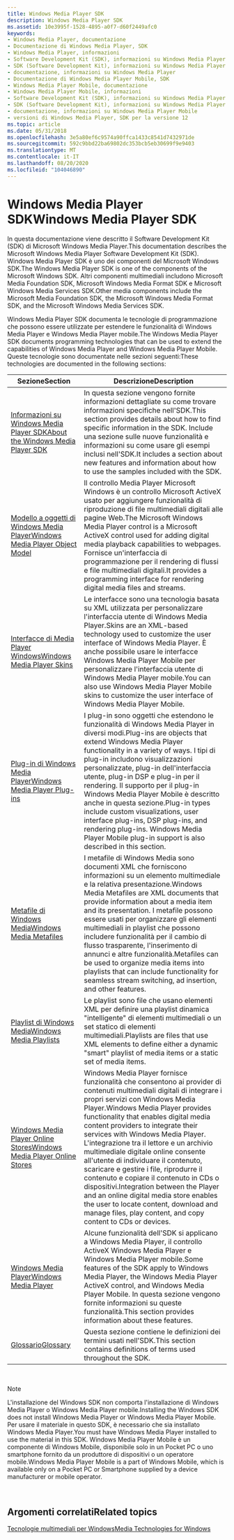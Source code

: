 ```yaml
---
title: Windows Media Player SDK
description: Windows Media Player SDK
ms.assetid: 10e3995f-1528-4895-a0f7-d60f2449afc0
keywords:
- Windows Media Player, documentazione
- Documentazione di Windows Media Player, SDK
- Windows Media Player, informazioni
- Software Development Kit (SDK), informazioni su Windows Media Player
- SDK (Software Development Kit), informazioni su Windows Media Player
- documentazione, informazioni su Windows Media Player
- Documentazione di Windows Media Player Mobile, SDK
- Windows Media Player Mobile, documentazione
- Windows Media Player Mobile, informazioni
- Software Development Kit (SDK), informazioni su Windows Media Player Mobile
- SDK (Software Development Kit), informazioni su Windows Media Player Mobile
- documentazione, informazioni su Windows Media Player Mobile
- versioni di Windows Media Player, SDK per la versione 12
ms.topic: article
ms.date: 05/31/2018
ms.openlocfilehash: 3e5a80ef6c9574a90ffca1433c8541d7432971de
ms.sourcegitcommit: 592c9bbd22ba69802dc353bcb5eb30699f9e9403
ms.translationtype: MT
ms.contentlocale: it-IT
ms.lasthandoff: 08/20/2020
ms.locfileid: "104046890"
---
```

# <a name="windows-media-player-sdk"></a><span data-ttu-id="46b6c-116">Windows Media Player SDK</span><span class="sxs-lookup"><span data-stu-id="46b6c-116">Windows Media Player SDK</span></span>

<span data-ttu-id="46b6c-117">In questa documentazione viene descritto il Software Development Kit (SDK) di Microsoft Windows Media Player.</span><span class="sxs-lookup"><span data-stu-id="46b6c-117">This documentation describes the Microsoft Windows Media Player Software Development Kit (SDK).</span></span> <span data-ttu-id="46b6c-118">Windows Media Player SDK è uno dei componenti del Microsoft Windows SDK.</span><span class="sxs-lookup"><span data-stu-id="46b6c-118">The Windows Media Player SDK is one of the components of the Microsoft Windows SDK.</span></span> <span data-ttu-id="46b6c-119">Altri componenti multimediali includono Microsoft Media Foundation SDK, Microsoft Windows Media Format SDK e Microsoft Windows Media Services SDK.</span><span class="sxs-lookup"><span data-stu-id="46b6c-119">Other media components include the Microsoft Media Foundation SDK, the Microsoft Windows Media Format SDK, and the Microsoft Windows Media Services SDK.</span></span>

<span data-ttu-id="46b6c-120">Windows Media Player SDK documenta le tecnologie di programmazione che possono essere utilizzate per estendere le funzionalità di Windows Media Player e Windows Media Player mobile.</span><span class="sxs-lookup"><span data-stu-id="46b6c-120">The Windows Media Player SDK documents programming technologies that can be used to extend the capabilities of Windows Media Player and Windows Media Player Mobile.</span></span> <span data-ttu-id="46b6c-121">Queste tecnologie sono documentate nelle sezioni seguenti:</span><span class="sxs-lookup"><span data-stu-id="46b6c-121">These technologies are documented in the following sections:</span></span>



| <span data-ttu-id="46b6c-122">Sezione</span><span class="sxs-lookup"><span data-stu-id="46b6c-122">Section</span></span>                                                                      | <span data-ttu-id="46b6c-123">Descrizione</span><span class="sxs-lookup"><span data-stu-id="46b6c-123">Description</span></span>                                                                                                                                                                                                                                                                                                                       |
|------------------------------------------------------------------------------|-----------------------------------------------------------------------------------------------------------------------------------------------------------------------------------------------------------------------------------------------------------------------------------------------------------------------------------|
| [<span data-ttu-id="46b6c-124">Informazioni su Windows Media Player SDK</span><span class="sxs-lookup"><span data-stu-id="46b6c-124">About the Windows Media Player SDK</span></span>](about-the-windows-media-player-sdk.md) | <span data-ttu-id="46b6c-125">In questa sezione vengono fornite informazioni dettagliate su come trovare informazioni specifiche nell'SDK.</span><span class="sxs-lookup"><span data-stu-id="46b6c-125">This section provides details about how to find specific information in the SDK.</span></span> <span data-ttu-id="46b6c-126">Include una sezione sulle nuove funzionalità e informazioni su come usare gli esempi inclusi nell'SDK.</span><span class="sxs-lookup"><span data-stu-id="46b6c-126">It includes a section about new features and information about how to use the samples included with the SDK.</span></span>                                                                                                                                     |
| [<span data-ttu-id="46b6c-127">Modello a oggetti di Windows Media Player</span><span class="sxs-lookup"><span data-stu-id="46b6c-127">Windows Media Player Object Model</span></span>](windows-media-player-object-model.md)   | <span data-ttu-id="46b6c-128">Il controllo Media Player Microsoft Windows è un controllo Microsoft ActiveX usato per aggiungere funzionalità di riproduzione di file multimediali digitali alle pagine Web.</span><span class="sxs-lookup"><span data-stu-id="46b6c-128">The Microsoft Windows Media Player control is a Microsoft ActiveX control used for adding digital media playback capabilities to webpages.</span></span> <span data-ttu-id="46b6c-129">Fornisce un'interfaccia di programmazione per il rendering di flussi e file multimediali digitali.</span><span class="sxs-lookup"><span data-stu-id="46b6c-129">It provides a programming interface for rendering digital media files and streams.</span></span>                                                                                                     |
| [<span data-ttu-id="46b6c-130">Interfacce di Media Player Windows</span><span class="sxs-lookup"><span data-stu-id="46b6c-130">Windows Media Player Skins</span></span>](windows-media-player-skins.md)                 | <span data-ttu-id="46b6c-131">Le interfacce sono una tecnologia basata su XML utilizzata per personalizzare l'interfaccia utente di Windows Media Player.</span><span class="sxs-lookup"><span data-stu-id="46b6c-131">Skins are an XML-based technology used to customize the user interface of Windows Media Player.</span></span> <span data-ttu-id="46b6c-132">È anche possibile usare le interfacce Windows Media Player Mobile per personalizzare l'interfaccia utente di Windows Media Player mobile.</span><span class="sxs-lookup"><span data-stu-id="46b6c-132">You can also use Windows Media Player Mobile skins to customize the user interface of Windows Media Player Mobile.</span></span>                                                                                                                |
| [<span data-ttu-id="46b6c-133">Plug-in di Windows Media Player</span><span class="sxs-lookup"><span data-stu-id="46b6c-133">Windows Media Player Plug-ins</span></span>](windows-media-player-plug-ins.md)           | <span data-ttu-id="46b6c-134">I plug-in sono oggetti che estendono le funzionalità di Windows Media Player in diversi modi.</span><span class="sxs-lookup"><span data-stu-id="46b6c-134">Plug-ins are objects that extend Windows Media Player functionality in a variety of ways.</span></span> <span data-ttu-id="46b6c-135">I tipi di plug-in includono visualizzazioni personalizzate, plug-in dell'interfaccia utente, plug-in DSP e plug-in per il rendering. Il supporto per il plug-in Windows Media Player Mobile è descritto anche in questa sezione.</span><span class="sxs-lookup"><span data-stu-id="46b6c-135">Plug-in types include custom visualizations, user interface plug-ins, DSP plug-ins, and rendering plug-ins. Windows Media Player Mobile plug-in support is also described in this section.</span></span>                                              |
| [<span data-ttu-id="46b6c-136">Metafile di Windows Media</span><span class="sxs-lookup"><span data-stu-id="46b6c-136">Windows Media Metafiles</span></span>](windows-media-metafiles.md)                       | <span data-ttu-id="46b6c-137">I metafile di Windows Media sono documenti XML che forniscono informazioni su un elemento multimediale e la relativa presentazione.</span><span class="sxs-lookup"><span data-stu-id="46b6c-137">Windows Media Metafiles are XML documents that provide information about a media item and its presentation.</span></span> <span data-ttu-id="46b6c-138">I metafile possono essere usati per organizzare gli elementi multimediali in playlist che possono includere funzionalità per il cambio di flusso trasparente, l'inserimento di annunci e altre funzionalità.</span><span class="sxs-lookup"><span data-stu-id="46b6c-138">Metafiles can be used to organize media items into playlists that can include functionality for seamless stream switching, ad insertion, and other features.</span></span>                                                          |
| [<span data-ttu-id="46b6c-139">Playlist di Windows Media</span><span class="sxs-lookup"><span data-stu-id="46b6c-139">Windows Media Playlists</span></span>](windows-media-playlists.md)                       | <span data-ttu-id="46b6c-140">Le playlist sono file che usano elementi XML per definire una playlist dinamica "intelligente" di elementi multimediali o un set statico di elementi multimediali.</span><span class="sxs-lookup"><span data-stu-id="46b6c-140">Playlists are files that use XML elements to define either a dynamic "smart" playlist of media items or a static set of media items.</span></span>                                                                                                                                                                                              |
| [<span data-ttu-id="46b6c-141">Windows Media Player Online Stores</span><span class="sxs-lookup"><span data-stu-id="46b6c-141">Windows Media Player Online Stores</span></span>](windows-media-player-online-stores.md) | <span data-ttu-id="46b6c-142">Windows Media Player fornisce funzionalità che consentono ai provider di contenuti multimediali digitali di integrare i propri servizi con Windows Media Player.</span><span class="sxs-lookup"><span data-stu-id="46b6c-142">Windows Media Player provides functionality that enables digital media content providers to integrate their services with Windows Media Player.</span></span> <span data-ttu-id="46b6c-143">L'integrazione tra il lettore e un archivio multimediale digitale online consente all'utente di individuare il contenuto, scaricare e gestire i file, riprodurre il contenuto e copiare il contenuto in CDs o dispositivi.</span><span class="sxs-lookup"><span data-stu-id="46b6c-143">Integration between the Player and an online digital media store enables the user to locate content, download and manage files, play content, and copy content to CDs or devices.</span></span> |
| [<span data-ttu-id="46b6c-144">Windows Media Player</span><span class="sxs-lookup"><span data-stu-id="46b6c-144">Windows Media Player</span></span>](windows-media-player.md)                             | <span data-ttu-id="46b6c-145">Alcune funzionalità dell'SDK si applicano a Windows Media Player, il controllo ActiveX Windows Media Player e Windows Media Player mobile.</span><span class="sxs-lookup"><span data-stu-id="46b6c-145">Some features of the SDK apply to Windows Media Player, the Windows Media Player ActiveX control, and Windows Media Player Mobile.</span></span> <span data-ttu-id="46b6c-146">In questa sezione vengono fornite informazioni su queste funzionalità.</span><span class="sxs-lookup"><span data-stu-id="46b6c-146">This section provides information about these features.</span></span>                                                                                                                                        |
| [<span data-ttu-id="46b6c-147">Glossario</span><span class="sxs-lookup"><span data-stu-id="46b6c-147">Glossary</span></span>](glossary.md)                                                     | <span data-ttu-id="46b6c-148">Questa sezione contiene le definizioni dei termini usati nell'SDK.</span><span class="sxs-lookup"><span data-stu-id="46b6c-148">This section contains definitions of terms used throughout the SDK.</span></span>                                                                                                                                                                                                                                                               |



 

> [!Note]  
> <span data-ttu-id="46b6c-149">L'installazione del Windows SDK non comporta l'installazione di Windows Media Player o Windows Media Player mobile.</span><span class="sxs-lookup"><span data-stu-id="46b6c-149">Installing the Windows SDK does not install Windows Media Player or Windows Media Player Mobile.</span></span> <span data-ttu-id="46b6c-150">Per usare il materiale in questo SDK, è necessario che sia installato Windows Media Player.</span><span class="sxs-lookup"><span data-stu-id="46b6c-150">You must have Windows Media Player installed to use the material in this SDK.</span></span> <span data-ttu-id="46b6c-151">Windows Media Player Mobile è un componente di Windows Mobile, disponibile solo in un Pocket PC o uno smartphone fornito da un produttore di dispositivi o un operatore mobile.</span><span class="sxs-lookup"><span data-stu-id="46b6c-151">Windows Media Player Mobile is a part of Windows Mobile, which is available only on a Pocket PC or Smartphone supplied by a device manufacturer or mobile operator.</span></span>

 

## <a name="related-topics"></a><span data-ttu-id="46b6c-152">Argomenti correlati</span><span class="sxs-lookup"><span data-stu-id="46b6c-152">Related topics</span></span>

<dl> <dt>

<span data-ttu-id="46b6c-153">[Tecnologie multimediali per Windows](/previous-versions/bg125389(v=msdn.10))</span><span class="sxs-lookup"><span data-stu-id="46b6c-153">[Media Technologies for Windows](/previous-versions/bg125389(v=msdn.10))</span></span>
</dt> </dl>

 

 
